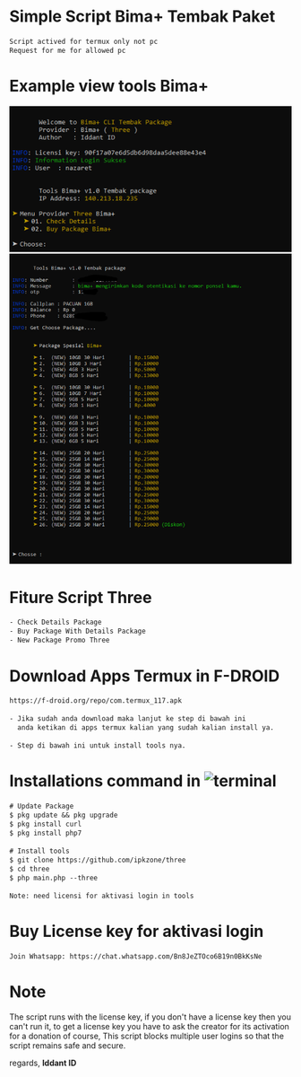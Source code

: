 # Simple Script Bima+ Tembak Paket
```shell
Script actived for termux only not pc
Request for me for allowed pc
```

# Example view tools Bima+
<center><img src="1.png" alt="three"></center>
<center><img src="2.png" alt="axisnet"></center>


# Fiture Script Three
```shell
- Check Details Package
- Buy Package With Details Package
- New Package Promo Three
```

# Download Apps Termux in F-DROID 
```shell
https://f-droid.org/repo/com.termux_117.apk

- Jika sudah anda download maka lanjut ke step di bawah ini 
  anda ketikan di apps termux kalian yang sudah kalian install ya.

- Step di bawah ini untuk install tools nya.
```

# Installations command in ![terminal](https://badgen.net/badge/icon/terminal?icon=terminal&label&cache=500)
```shell
# Update Package 
$ pkg update && pkg upgrade
$ pkg install curl
$ pkg install php7

# Install tools
$ git clone https://github.com/ipkzone/three
$ cd three
$ php main.php --three

Note: need licensi for aktivasi login in tools
```

# Buy License key for aktivasi login
```shell
Join Whatsapp: https://chat.whatsapp.com/Bn8JeZTOco6B19n0BkKsNe
```

# Note
The script runs with the license key,
if you don't have a license key then you can't run it,
to get a license key you have to ask the creator for its activation for a donation of course,
This script blocks multiple user logins so that the script remains safe and secure.

regards,
**Iddant ID**
